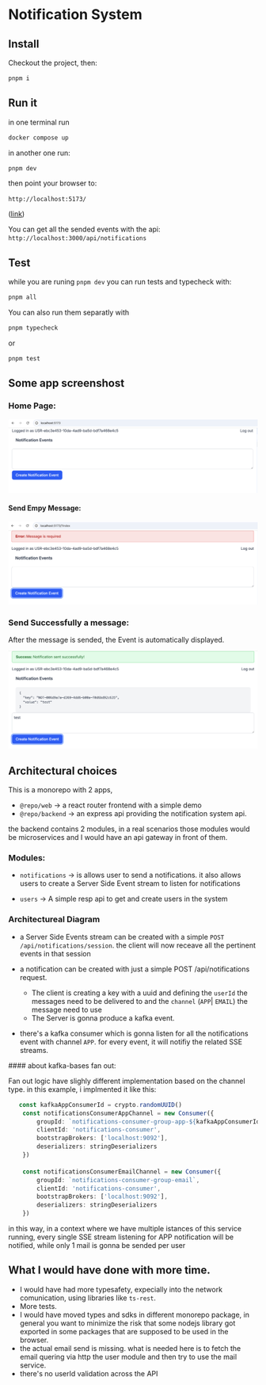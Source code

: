# Notification System

## Install

Checkout the project, then:

```bash
pnpm i
```


## Run it

in one terminal run

```bash
docker compose up
```

in another one run: 

```bash
pnpm dev
```
then point your browser to: 

```http://localhost:5173/```

([link](http://localhost:5173/))




 You can get all the sended events with the api: `http://localhost:3000/api/notifications`



## Test

while you are runing ```pnpm dev``` you can run tests and typecheck with:

```bash
pnpm all
```

You can also run them separatly with

```bash
pnpm typecheck
```

or

```bash
pnpm test
```


## Some app screenshost

### Home Page:

![Screen 1](docs/screen1.png)

#### Send Empy Message:

![Screen 1](docs/screen2_error.png)

### Send Successfully a message:

After the message is sended, the Event is automatically displayed.

![Screen 1](docs/screen3_message.png)

## Architectural choices


This is a monorepo with 2 apps, 
 - ```@repo/web``` -> a react router frontend with a simple demo 
 - ```@repo/backend``` -> an express api providing the notification system api. 


the backend contains 2 modules, in a real scenarios those modules would be microservices and I would have an api gateway in front of them. 

### Modules:
- `notifications` -> is allows user to send a notifications. it also allows users to create a Server Side Event stream to listen for notifications

- `users` -> A simple resp api to get and create users in the system


### Architectureal Diagram

- a Server Side Events stream can be created with a simple `POST /api/notifications/session`. the client will now receave all the pertinent events in that session

- a notification can be created with just a simple POST /api/notifications request. 
    - The client is creating a key with a uuid and defining the `userId` the messages need to be delivered to and the `channel` (`APP`| `EMAIL`) the message need to use
    - The Server is gonna produce a kafka event.

- there's a kafka consumer which is gonna listen for all the notifications event with channel `APP`. for every event, it will notifiy the related SSE streams.

#### about kafka-bases fan out: 

Fan out logic have slighly different implementation based on the channel type. in this example, i implmented it like this: 

```typescript
   const kafkaAppConsumerId = crypto.randomUUID()
    const notificationsConsumerAppChannel = new Consumer({
        groupId: `notifications-consumer-group-app-${kafkaAppConsumerId}`,
        clientId: 'notifications-consumer',
        bootstrapBrokers: ['localhost:9092'],
        deserializers: stringDeserializers
    })

    const notificationsConsumerEmailChannel = new Consumer({
        groupId: `notifications-consumer-group-email`,
        clientId: 'notifications-consumer',
        bootstrapBrokers: ['localhost:9092'],
        deserializers: stringDeserializers
    })
```

in this way, in a context where we have multiple istances of this service running, every single SSE stream listening for APP notification will be notified, while only 1 mail is gonna be sended per user 


## What I would have done with more time. 

- I would have had more typesafety, expecially into the network comunication,  using libraries like `ts-rest`.
- More tests.
- I would have moved types and sdks in different monorepo package, in general you want to minimize the risk that some nodejs library got exported in some packages that are supposed to be used in the browser.
- the actual email send is missing. what is needed here is to fetch the email quering via http the user module and then try to use the mail service. 
- there's no userId validation across the API












